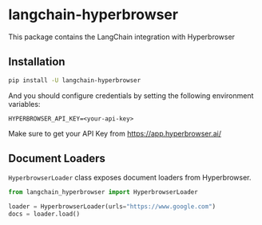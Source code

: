 # langchain-hyperbrowser

This package contains the LangChain integration with Hyperbrowser

## Installation

```bash
pip install -U langchain-hyperbrowser
```

And you should configure credentials by setting the following environment variables:

`HYPERBROWSER_API_KEY=<your-api-key>`

Make sure to get your API Key from https://app.hyperbrowser.ai/

## Document Loaders

`HyperbrowserLoader` class exposes document loaders from Hyperbrowser.

```python
from langchain_hyperbrowser import HyperbrowserLoader

loader = HyperbrowserLoader(urls="https://www.google.com")
docs = loader.load()
```
